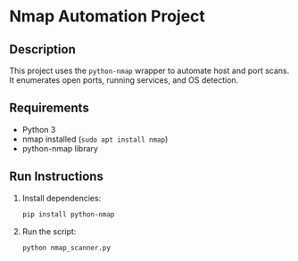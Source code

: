 # Nmap Automation Project

## Description
This project uses the `python-nmap` wrapper to automate host and port scans. It enumerates open ports, running services, and OS detection.

## Requirements
- Python 3
- nmap installed (`sudo apt install nmap`)
- python-nmap library

## Run Instructions
1. Install dependencies:
   ```bash
   pip install python-nmap
   ```
2. Run the script:
   ```bash
   python nmap_scanner.py
   ```
